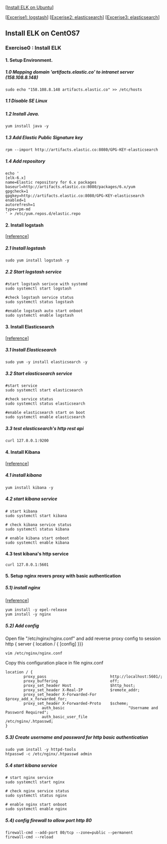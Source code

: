 [[Install ELK on Ubuntu](UBUNTU.md)]

[[Excerise1: logstash](exercise-1)]
[[Excerise2: elasticsearch](exercise-2)]
[[Excerise3: elasticsearch](exercise-3)]

## Install ELK on CentOS7

### Exercise0 : Install ELK 

#### 1. Setup Environment. 

##### 1.0 Mapping domain 'artifacts.elastic.co' to intranet server (158.108.8.148)
```
sudo echo "158.108.8.148 artifacts.elastic.co" >> /etc/hosts
```

##### 1.1 Disable SE Linux

##### 1.2 Install Java.

```
yum install java -y
```

##### 1.3 Add Elastic Public Signature key
```
rpm --import http://artifacts.elastic.co:8080/GPG-KEY-elasticsearch
```

##### 1.4 Add repository
```
echo '
[elk-6.x] 
name=Elastic repository for 6.x packages
baseurl=http://artifacts.elastic.co:8080/packages/6.x/yum
gpgcheck=1
gpgkey=http://artifacts.elastic.co:8080/GPG-KEY-elasticsearch
enabled=1
autorefresh=1
type=rpm-md
' > /etc/yum.repos.d/elastic.repo
```


#### 2. Install logstash
[[reference](https://www.elastic.co/guide/en/logstash/current/installing-logstash.html)]

##### 2.1 Install logstash
```
sudo yum install logstash -y
```

##### 2.2 Start logstash service
```
#start logstash serivce with systemd 
sudo systemctl start logstash

#check logstash service status
sudo systemctl status logstash

#enable logstash auto start onboot
sudo systemctl enable logstash 
```


#### 3. Install Elasticsearch
[[reference](https://www.elastic.co/guide/en/elasticsearch/reference/current/rpm.html)]


##### 3.1 Install Elasticsearch
```
sudo yum -y install elasticsearch -y 
```

##### 3.2 Start elasticsearch service
```
#start service
sudo systemctl start elasticsearch 

#check service status
sudo systemctl status elasticsearch

#enable elasticsearch start on boot
sudo systemctl enable elasticsearch
```

##### 3.3 test elasticsearch's http rest api
```
curl 127.0.0.1:9200
```

#### 4. Install Kibana
[[reference](https://www.elastic.co/guide/en/kibana/current/rpm.html)]


##### 4.1 install kibana
```
yum install kibana -y
```

##### 4.2 start kibana service
```
# start kibana
sudo systemctl start kibana

# check kibana service status
sudo systemctl status kibana

# enable kibana start onboot
sudo systemctl enable kibana 
```

#### 4.3 test kibana's http service
```
curl 127.0.0.1:5601
```

#### 5. Setup nginx revers proxy with basic authentication

##### 5.1) install nginx
[[reference](https://community.openhab.org/t/using-nginx-reverse-proxy-authentication-and-https/14542)]

```
yum install -y epel-release
yum install -y nginx
```

##### 5.2) Add config

Open file "/etc/nginx/nginx.conf" and add reverse proxy config to session http { server { location / { [config] }}} 
```
vim /etc/nginx/nginx.conf
```

Copy this configuration place in file nginx.conf
```
location / {
		proxy_pass                            http://localhost:5601/;
		proxy_buffering                       off;
		proxy_set_header Host                 $http_host;
		proxy_set_header X-Real-IP            $remote_addr;
		proxy_set_header X-Forwarded-For      $proxy_add_x_forwarded_for;
		proxy_set_header X-Forwarded-Proto    $scheme;
                auth_basic                            "Username and Password Required";
                auth_basic_user_file                  /etc/nginx/.htpasswd;
}
```

##### 5.3) Create username and password for http basic authentication

```
sudo yum install -y httpd-tools
htpasswd -c /etc/nginx/.htpasswd admin
```

##### 5.4 start kibana service
```
# start nginx service
sudo systemctl start nginx

# check nginx service status
sudo systemctl status nginx

# enable nginx start onboot
sudo systemctl enable nginx
```

##### 5.4) config firewall to allow port http 80
```
firewall-cmd --add-port 80/tcp --zone=public --permanent
firewall-cmd --reload
```

